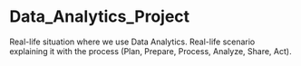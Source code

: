 # Data_Analytics_Project
Real-life situation where we use Data Analytics. Real-life scenario explaining it with the process (Plan, Prepare, Process, Analyze, Share, Act).
